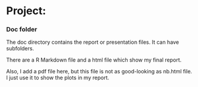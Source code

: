 # Project: 
### Doc folder

The doc directory contains the report or presentation files. It can have subfolders.  

There are a R Markdown file and a html file which show my final report.

Also, I add a pdf file here, but this file is not as good-looking as nb.html file. I just use it to show the plots in my report.
